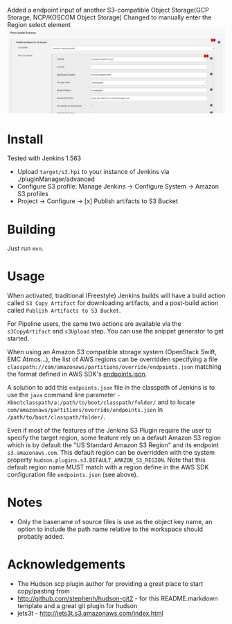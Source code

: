 Added a endpoint input of another S3-compatible Object Storage(GCP Storage, NCP/KOSCOM Object Storage)
Changed to manually enter the Region select element
![project_config](project_configuration.png)

Install
=======

Tested with Jenkins 1.563

* Upload `target/s3.hpi` to your instance of Jenkins via
./pluginManager/advanced
* Configure S3 profile: Manage Jenkins -> Configure System ->
Amazon S3 profiles
* Project -> Configure -> [x] Publish artifacts to S3 Bucket

Building
========

Just run `mvn`.

Usage
=====

When activated, traditional (Freestyle) Jenkins builds will have a
build action called `S3 Copy Artifact` for downloading artifacts,
and a post-build action called `Publish Artifacts to S3 Bucket`.

For Pipeline users, the same two actions are available via the
`s3CopyArtifact` and `s3Upload` step. You can use the snippet generator to get started.

When using an Amazon S3 compatible storage system (OpenStack Swift, EMC Atmos...),
the list of AWS regions can be overridden specifying a file 
`classpath://com/amazonaws/partitions/override/endpoints.json` matching the format 
defined in AWS SDK's [endpoints.json](https://github.com/aws/aws-sdk-java/blob/master/aws-java-sdk-core/src/main/resources/com/amazonaws/partitions/endpoints.json).

A solution to add this `endpoints.json` file in the classpath of Jenkins is to use the 
`java` command line parameter `-Xbootclasspath/a:/path/to/boot/classpath/folder/` and 
to locate `com/amazonaws/partitions/override/endpoints.json` in `/path/to/boot/classpath/folder/`.


Even if most of the features of the Jenkins S3 Plugin require the user to specify the target region,
some feature rely on a default Amazon S3 region which is by default the "US Standard Amazon S3 Region" 
and its endpoint `s3.amazonaws.com`. This default region can be overridden with the system property 
`hudson.plugins.s3.DEFAULT_AMAZON_S3_REGION`. 
Note that this default region name MUST match with a region define in the AWS SDK configuration file `endpoints.json`
(see above).

Notes
=====

* Only the basename of source files is use as the object key name,
an option to include the path name relative to the workspace
should probably added.

Acknowledgements
================

* The Hudson scp plugin author for providing a great place to
start copy/pasting from
* http://github.com/stephenh/hudson-git2 - for this README.markdown
template and a great git plugin for hudson
* jets3t - http://jets3t.s3.amazonaws.com/index.html
